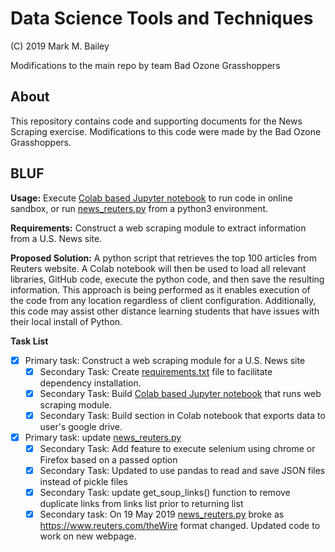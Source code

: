# Data Science Tools and Techniques

(C) 2019 Mark M. Bailey

Modifications to the main repo by team Bad Ozone Grasshoppers 
## About
This repository contains code and supporting documents for the News Scraping exercise.  Modifications to this code were made by the Bad Ozone Grasshoppers.

## BLUF
**Usage:** Execute [Colab based Jupyter notebook](https://github.com/PurpleDin0/news-scraping-exercise/blob/master/Execution_Notebook.ipynb) to run code in online sandbox, or run [news_reuters.py](https://github.com/PurpleDin0/news-scraping-exercise/blob/master/news_reuters.py) from a python3 environment. 

**Requirements:** Construct a web scraping module to extract information from a U.S. News site.  

**Proposed Solution:** A python script that retrieves the top 100 articles from Reuters website.  A Colab notebook will then be used to load all relevant libraries, GitHub code, execute the python code, and then save the resulting information.  This approach is being performed as it enables execution of the code from any location regardless of client configuration.  Additionally, this code may assist other distance learning students that have issues with their local install of Python.

**Task List**
* [X] Primary task: Construct a web scraping module for a U.S. News site
  * [X] Secondary Task: Create [requirements.txt](https://github.com/PurpleDin0/news-scraping-exercise/blob/master/requirements.txt) file to facilitate dependency installation.
  * [X] Secondary Task: Build [Colab based Jupyter notebook](https://github.com/PurpleDin0/news-scraping-exercise/blob/master/Execution_Notebook.ipynb) that runs web scraping module.
  * [X] Secondary Task: Build section in Colab notebook that exports data to user's google drive.
* [X] Primary task: update [news_reuters.py](https://github.com/PurpleDin0/news-scraping-exercise/blob/master/news_reuters.py)
  * [X] Secondary Task: Add feature to execute selenium using chrome or Firefox based on a passed option
  * [X] Secondary Task: Updated to use pandas to read and save JSON files instead of pickle files 
  * [X] Secondary Task: update get_soup_links() function to remove duplicate links from links list prior to returning list
  * [X] Secondary task: On 19 May 2019 [news_reuters.py](https://github.com/PurpleDin0/news-scraping-exercise/blob/master/news_reuters.py) broke as https://www.reuters.com/theWire format changed.  Updated code to work on new webpage.
